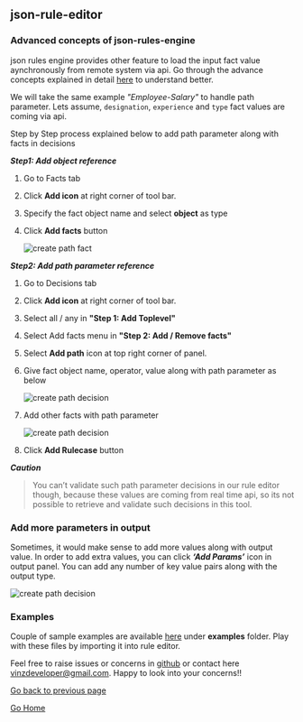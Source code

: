 ## json-rule-editor

### Advanced concepts of json-rules-engine

json rules engine provides other feature to load the input fact value aynchronously from remote system via api.
Go through the advance concepts explained in detail [here](https://github.com/CacheControl/json-rules-engine) to understand better.

We will take the same example *"Employee-Salary"* to handle path parameter. Lets assume, `designation`, `experience` and `type` fact values are coming via api.

Step by Step process explained below to add path parameter along with facts in decisions

***Step1: Add object reference***

1. Go to Facts tab
2. Click **Add icon** at right corner of tool bar.
3. Specify the fact object name and select **object** as type
4. Click **Add facts** button

    ![create path fact](https://vinzdeveloper.github.io/json-rule-editor/docs/images/path-fact.png)

***Step2: Add path parameter reference***

1. Go to Decisions tab
2. Click **Add icon** at right corner of tool bar.
3. Select all / any in **"Step 1: Add Toplevel"**
4. Select Add facts menu in **"Step 2: Add / Remove facts"**
5. Select **Add path** icon at top right corner of panel.
6. Give fact object name, operator, value along with path parameter as below

    ![create path decision](https://vinzdeveloper.github.io/json-rule-editor/docs/images/path-decisions1.png)

7. Add other facts with path parameter

    ![create path decision](https://vinzdeveloper.github.io/json-rule-editor/docs/images/path-decisions2.png)

8. Click **Add Rulecase** button

***Caution***

> You can’t validate such path parameter decisions in our rule editor though, because these values are coming from real time api,
> so its not possible to retrieve and validate such decisions in this tool.

### Add more parameters in output

Sometimes, it would make sense to add more values along with output value. In order to add extra values, you can click ***‘Add Params’*** icon in output panel. You can add any number of key value pairs along with the output type. 

![create path decision](https://vinzdeveloper.github.io/json-rule-editor/docs/images/output-params.png)


### Examples

Couple of sample examples are available [here](https://github.com/vinzdeveloper/json-rule-editor) under **examples** folder. Play with these files by importing it into rule editor.

Feel free to raise issues or concerns in [github](https://github.com/vinzdeveloper/json-rule-editor/issues) or contact here <vinzdeveloper@gmail.com>. Happy to look into your concerns!!

[Go back to previous page](https://vinzdeveloper.github.io/json-rule-editor/docs/decisions.html)

[Go Home](https://vinzdeveloper.github.io/json-rule-editor/docs)